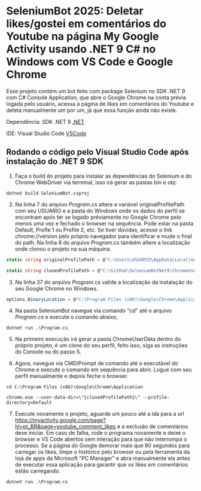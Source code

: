 # SeleniumBot 2025: Deletar likes/gostei em comentários do Youtube na página My Google Activity usando .NET 9 C# no Windows com VS Code e Google Chrome

Esse projeto contém um bot feito com package Selenium no SDK .NET 9 com C# Console Application, que abre o Google Chrome na conta prévia logada pelo usuário, acessa a página de likes em comentários do Youtube e deleta manualmente um por um, já que essa função ainda não existe.

Dependência: SDK .NET 9
[.NET](https://dotnet.microsoft.com/pt-br/download/dotnet/9.0)

IDE: Visual Studio Code
[VSCode](https://code.visualstudio.com/download)

## Rodando o código pelo Visual Studio Code após instalação do .NET 9 SDK

1. Faça o build do projeto para instalar as dependências do Selenium e do Chrome WebDriver via terminal, isso irá gerar as pastas bin e obj:

```console
dotnet build SeleniumBot.csproj
```

2. Na linha 7 do arquivo *Program.cs* altere a variável originalProfilePath com seu USUARIO e a pasta do Windows onde os dados do perfil se encontram após ter se logado préviamente no Google Chrome pelo menos uma vez e fechado o browser na sequência. Pode estar na pasta Default, Profle 1 ou Profile 2, etc. Se tiver dúvidas, acesse o link chrome://version pelo próprio navegador para identificar e mude o final do path.
Na linha 8 do arquivo *Program.cs* também altere a localização onde clonou o projeto na sua máquina.

```csharp
static string originalProfilePath = @"C:\Users\USUARIO\AppData\Local\Google\Chrome\User Data\Profile 2";

static string clonedProfilePath = @"C:\GitHub\SeleniumBotNet9\ChromeUserData";
```
3. Na linha 37 do arquivo *Program.cs* valide a localização da instalação do seu Google Chrome no Windows.

```csharp
options.BinaryLocation = @"C:\Program Files (x86)\Google\Chrome\Application\chrome.exe";
```

4. Na pasta SeleniumBot navegue via comando "cd" até o arquivo *Program.cs* e execute o comando abaixo,

```console
dotnet run .\Program.cs
```

5. Na primeiro execução irá gerar a pasta ChromeUserData dentro do próprio projeto, é um clone do seu perfil, feito isso, siga as instruções do Console ou do passo 5.

6. Agora, navegue via CMD/Prompt de comando até o executável do Chrome e execute o comando em sequência para abrir. Logue com seu perfil manualmente e depois feche o browser.

```console
cd C:\Program Files (x86)\Google\Chrome\Application
```

```console
chrome.exe --user-data-dir=\"{clonedProfilePath}\" --profile-directory=Default
```

7. Execute novamente o projeto, aguarde um pouco até a ida para a url https://myactivity.google.com/page?hl=pt_BR&page=youtube_comment_likes e a exclusão de comentários deve iniciar. Em caso de falha, rode o programa novamente e deixe o browser e VS Code abertos sem interação para que não interrompa o processo. Se a página do Google demorar mais que 90 segundos para carregar os likes, limpe o histórico pelo browser ou pela ferramenta da loja de apps da Microsoft "PC Manager" e abra manualmente ela antes de executar essa aplicação para garantir que os likes em comentários estão carregando.

```console
dotnet run .\Program.cs
```
